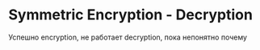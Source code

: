 # Symmetric Encryption - Decryption

Успешно encryption, не работает decryption, пока непонятно почему